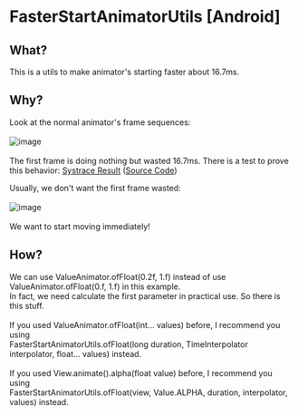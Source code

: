 # FasterStartAnimatorUtils [Android]

## What?
This is a utils to make animator's starting faster about 16\.7ms\.

## Why?
Look at the normal animator's frame sequences:<br /> <br />
![image](https://raw.githubusercontent.com/zhucai/FasterStartAnimatorUtils/master/doc-resources/before.png)
<br /> <br />
The first frame is doing nothing but wasted 16\.7ms\. There is a test to prove this behavior: [Systrace Result](https://raw.githubusercontent.com/zhucai/FasterStartAnimatorUtils/master/doc-resources/systrace.png) ([Source Code](https://github.com/zhucai/FasterStartAnimatorUtils/blob/master/doc-resources/TestActivity.java))
<br />

Usually, we don't want the first frame wasted:<br /> <br />
![image](https://raw.githubusercontent.com/zhucai/FasterStartAnimatorUtils/master/doc-resources/after.png)
<br /> <br />
We want to start moving immediately!
<br />

## How?
We can use ValueAnimator.ofFloat(0.2f, 1.f) instead of use ValueAnimator.ofFloat(0.f, 1.f) in this example.<br />
In fact, we need calculate the first parameter in practical use. So there is this stuff.
<br /> <br />
If you used ValueAnimator.ofFloat(int... values) before, I recommend you using <br />
FasterStartAnimatorUtils.ofFloat(long duration, TimeInterpolator interpolator, float... values) instead.<br /> <br />
If you used View.animate().alpha(float value) before, I recommend you using <br />
FasterStartAnimatorUtils.ofFloat(view, Value.ALPHA, duration, interpolator, values) instead.
